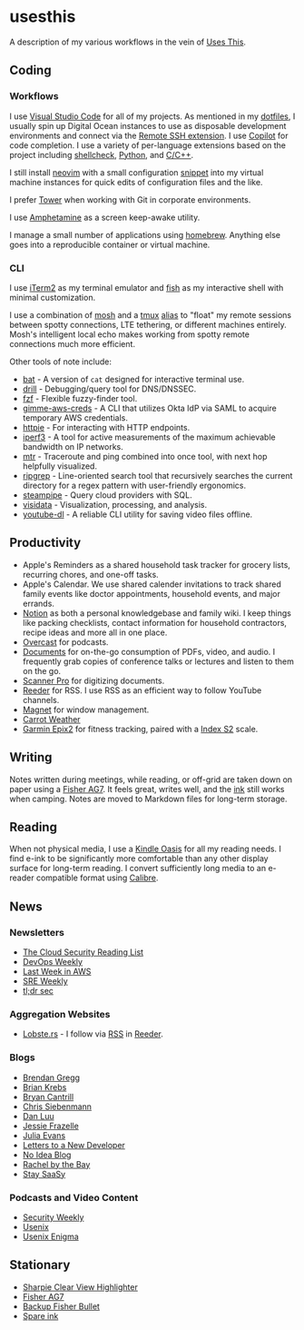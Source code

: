 # usesthis

A description of my various workflows in the vein of [Uses This](https://usesthis.com).

## Coding
### Workflows
I use [Visual Studio Code](https://code.visualstudio.com) for all of my projects. As mentioned in my [dotfiles](https://github.com/pid1/dotfiles), I usually spin up Digital Ocean instances to use as disposable development environments and connect via the [Remote SSH extension](https://code.visualstudio.com/docs/remote/ssh). I use [Copilot](https://github.com/features/copilot) for code completion. I use a variety of per-language extensions based on the project including [shellcheck](https://marketplace.visualstudio.com/items?itemName=timonwong.shellcheck), [Python](https://marketplace.visualstudio.com/items?itemName=ms-python.python), and [C/C++](https://marketplace.visualstudio.com/items?itemName=ms-vscode.cpptools).

I still install [neovim](https://neovim.io/) with a small configuration [snippet](https://github.com/pid1/dotfiles/blob/master/init.vim) into my virtual machine instances for quick edits of configuration files and the like.

I prefer [Tower](https://www.git-tower.com/mac) when working with Git in corporate environments.

I use [Amphetamine](https://apps.apple.com/us/app/amphetamine/id937984704?mt=12) as a screen keep-awake utility.

I manage a small number of applications using [homebrew](https://brew.sh). Anything else goes into a reproducible container or virtual machine.

### CLI
I use [iTerm2](https://iterm2.com) as my terminal emulator and [fish](https://fishshell.com) as my interactive shell with minimal customization. 

I use a combination of [mosh](https://mosh.org) and a [tmux](https://github.com/tmux/tmux) [alias](https://github.com/pid1/dotfiles/blob/master/bash_aliases#L2) to "float" my remote sessions between spotty connections, LTE tethering, or different machines entirely. Mosh's intelligent local echo makes working from spotty remote connections much more efficient.

Other tools of note include:
* [bat](https://github.com/sharkdp/bat) - A version of `cat` designed for interactive terminal use.
* [drill](https://www.nlnetlabs.nl/projects/ldns/about/) - Debugging/query tool for DNS/DNSSEC.
* [fzf](https://github.com/sharkdp/hyperfine) - Flexible fuzzy-finder tool.
* [gimme-aws-creds](https://github.com/Nike-Inc/gimme-aws-creds) - A CLI that utilizes Okta IdP via SAML to acquire temporary AWS credentials.
* [httpie](https://httpie.io) - For interacting with HTTP endpoints.
* [iperf3](https://iperf.fr/) - A tool for active measurements of the maximum achievable bandwidth on IP networks. 
* [mtr](https://bitwizard.nl/mtr/) - Traceroute and ping combined into once tool, with next hop helpfully visualized.
* [ripgrep](https://github.com/BurntSushi/ripgrep) - Line-oriented search tool that recursively searches the current directory for a regex pattern with user-friendly ergonomics. 
* [steampipe](https://steampipe.io/) - Query cloud providers with SQL.
* [visidata](https://www.visidata.org/) - Visualization, processing, and analysis.
* [youtube-dl](https://youtube-dl.org) - A reliable CLI utility for saving video files offline.

## Productivity

* Apple's Reminders as a shared household task tracker for grocery lists, recurring chores, and one-off tasks.
* Apple's Calendar. We use shared calender invitations to track shared family events like doctor appointments, household events, and major errands.
* [Notion](https://notion.so) as both a personal knowledgebase and family wiki. I keep things like packing checklists, contact information for household contractors, recipe ideas and more all in one place.
* [Overcast](https://overcast.fm/) for podcasts.
* [Documents](https://readdle.com/documents) for on-the-go consumption of PDFs, video, and audio. I frequently grab copies of conference talks or lectures and listen to them on the go.
* [Scanner Pro](https://readdle.com/scannerpro) for digitizing documents.
* [Reeder](https://www.reederapp.com) for RSS. I use RSS as an efficient way to follow YouTube channels.
* [Magnet](https://magnet.crowdcafe.com) for window management.
* [Carrot Weather](https://www.meetcarrot.com/weather/)
* [Garmin Epix2](https://www.garmin.com/en-US/p/760778) for fitness tracking, paired with a [Index S2](https://www.garmin.com/en-US/p/679362) scale.

## Writing
Notes written during meetings, while reading, or off-grid are taken down on paper using a [Fisher AG7](https://www.spacepen.com/originalastronautspacepen.aspx). It feels great, writes well, and the [ink](https://www.spacepen.com/cartridge-2.aspx) still works when camping. Notes are moved to Markdown files for long-term storage.

## Reading
When not physical media, I use a [Kindle Oasis](https://www.amazon.com/All-new-Kindle-Oasis-now-with-adjustable-warm-light/dp/B07F7TLZF4) for all my reading needs. I find e-ink to be significantly more comfortable than any other display surface for long-term reading. I convert sufficiently long media to an e-reader compatible format using [Calibre](https://calibre-ebook.com).

## News
### Newsletters
* [The Cloud Security Reading List](https://cloudseclist.com/)
* [DevOps Weekly](https://www.devopsweekly.com/)
* [Last Week in AWS](https://www.lastweekinaws.com/)
* [SRE Weekly](https://sreweekly.com/)
* [tl;dr sec](https://tldrsec.com/)
### Aggregation Websites
* [Lobste.rs](https://lobste.rs/) - I follow via [RSS](https://lobste.rs/rss/) in [Reeder](https://www.reederapp.com).
### Blogs
* [Brendan Gregg](https://www.brendangregg.com/blog/)
* [Brian Krebs](https://krebsonsecurity.com/)
* [Bryan Cantrill](http://dtrace.org/blogs/bmc/)
* [Chris Siebenmann](https://utcc.utoronto.ca/~cks/space/blog/)
* [Dan Luu](https://danluu.com/)
* [Jessie Frazelle](https://blog.jessfraz.com/)
* [Julia Evans](https://jvns.ca/)
* [Letters to a New Developer](https://letterstoanewdeveloper.com/)
* [No Idea Blog](https://noidea.dog/blog/)
* [Rachel by the Bay](https://rachelbythebay.com/w/)
* [Stay SaaSy](https://staysaasy.com/)
### Podcasts and Video Content
* [Security Weekly](https://securityweekly.com/)
* [Usenix](https://www.youtube.com/user/usenixassociation)
* [Usenix Enigma](https://www.youtube.com/c/USENIXEnigmaConference)

## Stationary
* [Sharpie Clear View Highlighter](https://www.sharpie.com/highlighters/sharpie-clear-view-stick-highlighters-see-through-chisel-tip/SAP_1950744.html)
* [Fisher AG7](https://www.spacepen.com/originalastronautspacepen.aspx)
* [Backup Fisher Bullet](https://www.spacepen.com/400B.aspx)
* [Spare ink](https://www.spacepen.com/cartridge-2.aspx)
